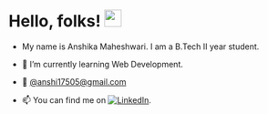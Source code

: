 # Hello, folks! <img src="https://raw.githubusercontent.com/MartinHeinz/MartinHeinz/master/wave.gif" width="30px">
-  My name is Anshika Maheshwari.
   I am a B.Tech II year student.
- 🌱 I’m currently learning Web Development.

 - 💌 [@anshi17505@gmail.com](mailto:anshi17505@gmail.com)
- 📫 You can find me on [![LinkedIn][2.2]][2].
    
    [ 2.2]: https://raw.githubusercontent.com/MartinHeinz/MartinHeinz/master/linkedin-3-16.png (LinkedIn icon without padding)
    [2]: https://www.linkedin.com/in/maheshwarianshika/
<!---
anshi20/anshi20 is a ✨ special ✨ repository because its `README.md` (this file) appears on your GitHub profile.
You can click the Preview link to take a look at your changes.
--->





